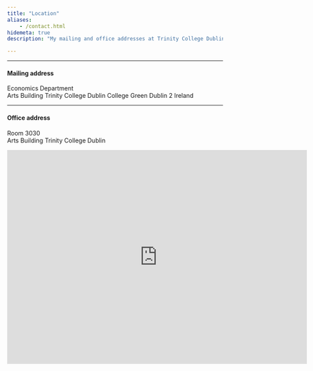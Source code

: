 ```yaml
---
title: "Location"
aliases:
    - /contact.html
hidemeta: true
description: "My mailing and office addresses at Trinity College Dublin."

---
```


---

#### Mailing address

Economics Department  
Arts Building
Trinity College Dublin
College Green
Dublin 2
Ireland

---

#### Office address

Room 3030  
Arts Building
Trinity College Dublin

<iframe src="https://www.google.com/maps/embed?pb=!1m18!1m12!1m3!1d595.4984217945364!2d-6.258109293658346!3d53.3433692!2m3!1f0!2f0!3f0!3m2!1i1024!2i768!4f13.1!3m3!1m2!1s0x48670e9afe2ce849%3A0x98b1188a1afd42ff!2sTCD%20Arts%20Building!5e0!3m2!1sen!2sie!4v1696454047845!5m2!1sen!2sie" width="700" height="500" style="border:0;" allowfullscreen="" loading="lazy"></iframe>


